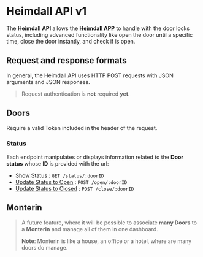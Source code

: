 # Heimdall API v1

The **Heimdall API** allows the [**Heimdall APP**](../client) to handle with the door locks status, including advanced functionality like open the door until a specific time, close the door instantly, and check if is open.

## Request and response formats

In general, the Heimdall API uses HTTP POST requests with JSON arguments and JSON responses.
> Request authentication is **not** required **yet**.


## Doors

Require a valid Token included in the header of the request.

### Status

Each endpoint manipulates or displays information related to the **Door status** whose **ID** is provided with the url:

- [Show Status](doc/status/status.md) : `GET /status/:doorID`
- [Update Status to Open](doc/status/open.md) : `POST /open/:doorID`
- [Update Status to Closed](doc/status/close.md) : `POST /close/:doorID`


## Monterin

> A future feature, where it will be possible to associate **many Doors** to a **Monterin** and manage all of them in one dashboard.
>
> **Note**: Monterin is like a house, an office or a hotel, where are many doors do manage.